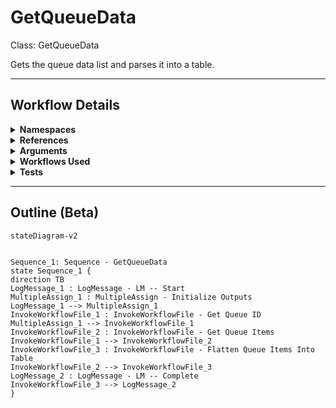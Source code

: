 # GetQueueData
Class: GetQueueData

Gets the queue data list and parses it into a table.

<hr />

## Workflow Details
<details>
    <summary>
    <b>Namespaces</b>
    </summary>
    
- Newtonsoft.Json.Linq
- System
- System.Activities
- System.Activities.Statements
- System.Collections
- System.Collections.Generic
- System.Collections.ObjectModel
- System.Data
- System.Linq
- System.Runtime.Serialization
- UiPath.Core.Activities


</details>
<details>
    <summary>
    <b>References</b>
    </summary>

- Microsoft.CSharp
- Microsoft.VisualBasic
- Microsoft.Win32.Primitives
- netstandard
- Newtonsoft.Json
- NPOI
- PresentationFramework
- System
- System.Activities
- System.Collections
- System.ComponentModel
- System.ComponentModel.EventBasedAsync
- System.ComponentModel.Primitives
- System.ComponentModel.TypeConverter
- System.Configuration.ConfigurationManager
- System.Console
- System.Core
- System.Data
- System.Data.Common
- System.Data.SqlClient
- System.Linq
- System.Linq.Expressions
- System.Memory
- System.Memory.Data
- System.ObjectModel
- System.Private.CoreLib
- System.Private.DataContractSerialization
- System.Private.ServiceModel
- System.Private.Uri
- System.Private.Xml
- System.Reflection.DispatchProxy
- System.Reflection.Metadata
- System.Reflection.TypeExtensions
- System.Runtime.Serialization
- System.Runtime.Serialization.Formatters
- System.Runtime.Serialization.Primitives
- System.Security.Permissions
- System.ServiceModel
- System.ServiceModel.Activities
- System.Xaml
- System.Xml
- System.Xml.Linq
- UiPath.Studio.Constants
- UiPath.System.Activities
- UiPath.System.Activities.Design
- UiPath.System.Activities.ViewModels
- UiPath.Workflow
- WindowsBase


</details>
<details>
    <summary>
    <b>Arguments</b>
    </summary>

| Name | Direction | Type | Description |
|  --- | --- | --- | ---  |
| out_QueueList | OutArgument | scg:List(njl:JToken) | The unformatted list of queue items retrieved, as a List of JToken. |
| in_QueueName | InArgument | x:String | The name of the queue to report. |
| in_QueueFolder | InArgument | x:String | The path fo the folder that houses the queue to report. |
| in_From | InArgument | s:DateTime | The start of the reporting range. |
| in_To | InArgument | s:DateTime | The end of the reporting range. |
| in_Statuses | InArgument | s:String[] | The statuses to include when retrieving queue items. |
| out_dt_QueueTable | OutArgument | sd:DataTable | The queue items retrieved, formatted as a flattened table. |

    
</details>
<details>
    <summary>
    <b>Workflows Used</b>
    </summary>

- C:\Users\eyash\Documents\UiPath\LazyFramework\.templates\Reporters\Basic\Orchestrator\GetQueueDefinitionId.xaml
- C:\Users\eyash\Documents\UiPath\LazyFramework\.templates\Reporters\Basic\Orchestrator\GetQueueItems.xaml
- C:\Users\eyash\Documents\UiPath\LazyFramework\.templates\Reporters\Basic\Logic\Flatten.xaml

    
</details>
<details>
    <summary>
    <b>Tests</b>
    </summary>



    
</details>

<hr />

## Outline (Beta)

```mermaid
stateDiagram-v2


Sequence_1: Sequence - GetQueueData
state Sequence_1 {
direction TB
LogMessage_1 : LogMessage - LM -- Start
MultipleAssign_1 : MultipleAssign - Initialize Outputs
LogMessage_1 --> MultipleAssign_1
InvokeWorkflowFile_1 : InvokeWorkflowFile - Get Queue ID
MultipleAssign_1 --> InvokeWorkflowFile_1
InvokeWorkflowFile_2 : InvokeWorkflowFile - Get Queue Items
InvokeWorkflowFile_1 --> InvokeWorkflowFile_2
InvokeWorkflowFile_3 : InvokeWorkflowFile - Flatten Queue Items Into Table
InvokeWorkflowFile_2 --> InvokeWorkflowFile_3
LogMessage_2 : LogMessage - LM -- Complete
InvokeWorkflowFile_3 --> LogMessage_2
}
```
